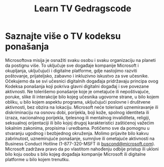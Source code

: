 ﻿---
# required metadata

title: Learn TV Gedragscode
description: Code of Conduct for Microsoft Learn TV
ms.topic: article
layout: ContentPage
ms.author: brstegge
ms.date: 11/02/2020
---

# **Saznajte više o TV kodeksu ponašanja**
Microsoftova misija je osnažiti svaku osobu i svaku organizaciju na planeti da postignu više.  To uključuje sve događaje kompanije Microsoft i okupljanja, uključujući i digitalne platforme, gdje nastojimo razviti  poštovanje, prijateljsko, zabavno i inkluzivno iskustvo za sve učesnike.
Očekujemo da se svi učesnici digitalnih događaja pridržavaju principa ovog Kodeksa ponašanja koji pokriva glavni digitalni događaj i sve povezane aktivnosti.  Ne tolerišemo ponašanje koje je ometajuće ili nepoštivajuće, poruke, slike ili interakcije bilo kojeg učesnika ugovorne strane, u bilo kojem obliku, u bilo kojem aspektu programa, uključujući poslovne i društvene aktivnosti, bez obzira na lokaciju.
Microsoft neće tolerisati uznemiravanje ili diskriminaciju na osnovu dobi, porijekla, boji kože, spolnog identiteta ili izraza, nacionalnog porijekla, tjelesnog ili mentalnog invaliditeta, religiji, seksualnoj orijentaciji ili bilo kojoj drugoj karakteristici zaštićenoj važećim lokalnim zakonima, propisima i uredbama.
Potičemo sve da pomognu u stvaranju ugodnog i bezbjednog okruženja.  Molimo prijavite bilo kakvu zabrinutost, uznemirujuće ponašanje, sumnjive ili ometajuće aktivnosti na Business Conduct Hotline (1-877-320-MSFT ili buscond@microsoft.com). Microsoft zadržava pravo da po vlastitom nahođenju odbije pristup ili ukloni bilo koju osobu s bilo kojeg događaja kompanije Microsoft ili digitalne platforme u bilo kojem trenutku.
